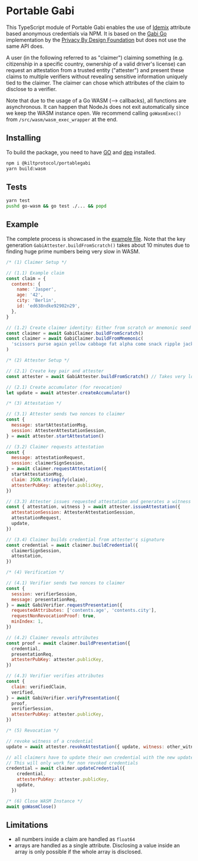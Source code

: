 # Portable Gabi

This TypeScript module of Portable Gabi enables the use of [Idemix](http://www.research.ibm.com/labs/zurich/idemix/) attribute based anonymous credentials via NPM. It is based on the [Gabi Go](https://github.com/privacybydesign/gabi) implementation by the [Privacy By Design Foundation](https://privacybydesign.foundation/) but does not use the same API does.

A user (in the following referred to as "claimer") claiming something (e.g. citizenship in a specific country, ownership of a valid driver's license) can request an attestation from a trusted entity ("attester") and present these claims to multiple verifiers without revealing sensitive information uniquely tied to the claimer. The claimer can chose which attributes of the claim to disclose to a verifier.

Note that due to the usage of a Go WASM (--> callbacks), all functions are asynchronous. It can happen that NodeJs does not exit automatically since we keep the WASM instance open. We recommend calling `goWasmExec()` from `/src/wasm/wasm_exec_wrapper` at the end.

## Installing

To build the package, you need to have [GO](https://golang.org/) and [dep](https://github.com/golang/dep) installed.

```bash
npm i @kiltprotocol/portablegabi
yarn build:wasm
```

## Tests

```bash
yarn test
pushd go-wasm && go test ./... && popd
```

## Example

The complete process is showcased in the [example file](docs/example.ts). Note that the key generation `GabiAttester.buildFromScratch()` takes about 10 minutes due to finding huge prime numbers being very slow in WASM.

```javascript
/* (1) Claimer Setup */

// (1.1) Example claim
const claim = {
  contents: {
    name: 'Jasper',
    age: '42',
    city: 'Berlin',
    id: 'ed638ndke92902n29',
  },
}

// (1.2) Create claimer identity: Either from scratch or mnemonic seed
const claimer = await GabiClaimer.buildFromScratch()
const claimer = await GabiClaimer.buildFromMnemonic(
  'scissors purse again yellow cabbage fat alpha come snack ripple jacket broken'
)

/* (2) Attester Setup */

// (2.1) Create key pair and attester
const attester = await GabiAttester.buildFromScratch() // Takes very long due to finding safe prime numbers, ~10 minutes

// (2.1) Create accumulator (for revocation)
let update = await attester.createAccumulator()

/* (3) Attestation */

// (3.1) Attester sends two nonces to claimer
const {
  message: startAttestationMsg,
  session: AttesterAttestationSession,
} = await attester.startAttestation()

// (3.2) Claimer requests attestation
const {
  message: attestationRequest,
  session: claimerSignSession,
} = await claimer.requestAttestation({
  startAttestationMsg,
  claim: JSON.stringify(claim),
  attesterPubKey: attester.publicKey,
})

// (3.3) Attester issues requested attestation and generates a witness which can be used to revoke the attestation
const { attestation, witness } = await attester.issueAttestation({
  attestationSession: AttesterAttestationSession,
  attestationRequest,
  update,
})

// (3.4) Claimer builds credential from attester's signature
const credential = await claimer.buildCredential({
  claimerSignSession,
  attestation,
})

/* (4) Verification */

// (4.1) Verifier sends two nonces to claimer
const {
  session: verifierSession,
  message: presentationReq,
} = await GabiVerifier.requestPresentation({
  requestedAttributes: ['contents.age', 'contents.city'],
  requestNonRevocationProof: true,
  minIndex: 1,
})

// (4.2) Claimer reveals attributes
const proof = await claimer.buildPresentation({
  credential,
  presentationReq,
  attesterPubKey: attester.publicKey,
})

// (4.3) Verifier verifies attributes
const {
  claim: verifiedClaim,
  verified,
} = await GabiVerifier.verifyPresentation({
  proof,
  verifierSession,
  attesterPubKey: attester.publicKey,
})

/* (5) Revocation */

// revoke witness of a credential
update = await attester.revokeAttestation({ update, witness: other_witness })

// all claimers have to update their own credential with the new update.
// This will only work for non revoked credentials
credential = await claimer.updateCredential({
    credential,
    attesterPubKey: attester.publicKey,
    update,
  })

/* (6) Close WASM Instance */
await goWasmClose()

```

## Limitations

- all numbers inside a claim are handled as `float64`
- arrays are handled as a single attribute. Disclosing a value inside an array is only possible if the whole array is disclosed.

